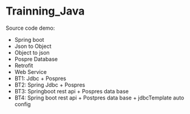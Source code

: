 # Trainning_Java
Source code demo:
- Spring boot
- Json to Object
- Object to json
- Pospre Database
- Retrofit
- Web Service
- BT1: Jdbc + Pospres
- BT2: Spring Jdbc + Pospres
- BT3: Springboot rest api + Pospres data base
- BT4: Spring boot rest api + Postpres data base + jdbcTemplate auto config
